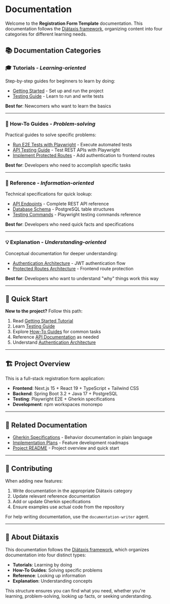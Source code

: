 # Documentation

Welcome to the **Registration Form Template** documentation. This documentation follows the [Diátaxis framework](https://diataxis.fr/), organizing content into four categories for different learning needs.

## 📚 Documentation Categories

### 🎓 Tutorials - *Learning-oriented*

Step-by-step guides for beginners to learn by doing:

- [Getting Started](./tutorials/getting-started.md) - Set up and run the project
- [Testing Guide](./tutorials/testing-guide.md) - Learn to run and write tests

**Best for**: Newcomers who want to learn the basics

---

### 🔧 How-To Guides - *Problem-solving*

Practical guides to solve specific problems:

- [Run E2E Tests with Playwright](./how-to/run-e2e-tests.md) - Execute automated tests
- [API Testing Guide](./how-to/api-testing.md) - Test REST APIs with Playwright
- [Implement Protected Routes](./how-to/implement-protected-routes.md) - Add authentication to frontend routes

**Best for**: Developers who need to accomplish specific tasks

---

### 📖 Reference - *Information-oriented*

Technical specifications for quick lookup:

- [API Endpoints](./reference/api-endpoints.md) - Complete REST API reference
- [Database Schema](./reference/database-schema.md) - PostgreSQL table structures
- [Testing Commands](./reference/testing-commands.md) - Playwright testing commands reference

**Best for**: Developers who need quick facts and specifications

---

### 💡 Explanation - *Understanding-oriented*

Conceptual documentation for deeper understanding:

- [Authentication Architecture](./explanation/authentication-architecture.md) - JWT authentication flow
- [Protected Routes Architecture](./explanation/protected-routes-architecture.md) - Frontend route protection

**Best for**: Developers who want to understand "why" things work this way

---

## 🚀 Quick Start

**New to the project?** Follow this path:

1. Read [Getting Started Tutorial](./tutorials/getting-started.md)
2. Learn [Testing Guide](./tutorials/testing-guide.md)
3. Explore [How-To Guides](./how-to/) for common tasks
4. Reference [API Documentation](./reference/api-endpoints.md) as needed
5. Understand [Authentication Architecture](./explanation/authentication-architecture.md)

---

## 🏗️ Project Overview

This is a full-stack registration form application:

- **Frontend**: Next.js 15 + React 19 + TypeScript + Tailwind CSS
- **Backend**: Spring Boot 3.2 + Java 17 + PostgreSQL
- **Testing**: Playwright E2E + Gherkin specifications
- **Development**: npm workspaces monorepo

---

## 📂 Related Documentation

- [Gherkin Specifications](../specs/README.md) - Behavior documentation in plain language
- [Implementation Plans](../plans/README.md) - Feature development roadmaps
- [Project README](../README.md) - Project overview and quick start

---

## 🤝 Contributing

When adding new features:

1. Write documentation in the appropriate Diátaxis category
2. Update relevant reference documentation
3. Add or update Gherkin specifications
4. Ensure examples use actual code from the repository

For help writing documentation, use the `documentation-writer` agent.

---

## 📖 About Diátaxis

This documentation follows the [Diátaxis framework](https://diataxis.fr/), which organizes documentation into four distinct types:

- **Tutorials**: Learning by doing
- **How-To Guides**: Solving specific problems
- **Reference**: Looking up information
- **Explanation**: Understanding concepts

This structure ensures you can find what you need, whether you're learning, problem-solving, looking up facts, or seeking understanding.
